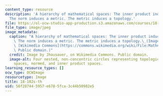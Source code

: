 ```yaml
---
content_type: resource
description: 'A hierarchy of mathematical spaces: The inner product induces a norm.
  The norm induces a metric. The metric induces a topology.'
file: https://ol-ocw-studio-app-production.s3.amazonaws.com/courses/18-102-introduction-to-functional-analysis-spring-2021/56f287445957e6785fca3c44b50982e5_18-102s21-th.jpg
file_type: image/jpeg
image_metadata:
  caption: "A hierarchy of mathematical spaces: The inner product induces a norm.\
    \ The norm induces a metric. The metric induces a topology.\_(Image by Jhausauer,on\
    \ [Wikimedia Commons](https://commons.wikimedia.org/wiki/File:Mathematical_Spaces.png).\
    \ Public domain.)"
  credit: Image by Jhausauer, on Wikimedia Commons. Public domain.
  image-alt: Four nested, non-concentric circles representing topological space, metric
    spaces, normed, and inner product spaces.
learning_resource_types: []
ocw_type: OCWImage
resourcetype: Image
title: 18-102s-th
uid: 56f28744-5957-e678-5fca-3c44b50982e5
---
```

